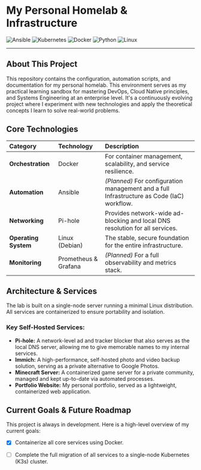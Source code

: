 # My Personal Homelab & Infrastructure

![Ansible](https://img.shields.io/badge/Ansible-EE0000?style=for-the-badge&logo=ansible&logoColor=white)
![Kubernetes](https://img.shields.io/badge/Kubernetes-326CE5?style=for-the-badge&logo=kubernetes&logoColor=white)
![Docker](https://img.shields.io/badge/Docker-2496ED?style=for-the-badge&logo=docker&logoColor=white)
![Python](https://img.shields.io/badge/Python-3776AB?style=for-the-badge&logo=python&logoColor=white)
![Linux](https://img.shields.io/badge/Linux-FCC624?style=for-the-badge&logo=linux&logoColor=black)

---

## About This Project

This repository contains the configuration, automation scripts, and documentation for my personal homelab. This environment serves as my practical learning sandbox for mastering DevOps, Cloud Native principles, and Systems Engineering at an enterprise level. It's a continuously evolving project where I experiment with new technologies and apply the theoretical concepts I learn to solve real-world problems.

## Core Technologies

| Category | Technology | Description |
| :--- | :--- | :--- |
| **Orchestration** | Docker | For container management, scalability, and service resilience. |
| **Automation** | Ansible | *(Planned)* For configuration management and a full Infrastructure as Code (IaC) workflow. |
| **Networking** | Pi-hole | Provides network-wide ad-blocking and local DNS resolution for all services. |
| **Operating System** | Linux (Debian) | The stable, secure foundation for the entire infrastructure. |
| **Monitoring** | Prometheus & Grafana | *(Planned)* For a full observability and metrics stack. |

## Architecture & Services

The lab is built on a single-node server running a minimal Linux distribution. All services are containerized to ensure portability and isolation.

### Key Self-Hosted Services:

* **Pi-hole:** A network-level ad and tracker blocker that also serves as the local DNS server, allowing me to give memorable names to my internal services.
* **Immich:** A high-performance, self-hosted photo and video backup solution, serving as a private alternative to Google Photos.
* **Minecraft Server:** A containerized game server for a private community, managed and kept up-to-date via automated processes.
* **Portfolio Website:** My personal portfolio, served as a lightweight, containerized web application.

## Current Goals & Future Roadmap

This project is always in development. Here is a high-level overview of my current goals:

- [x] Containerize all core services using Docker.
- [ ] Complete the full migration of all services to a single-node Kubernetes (K3s) cluster.

